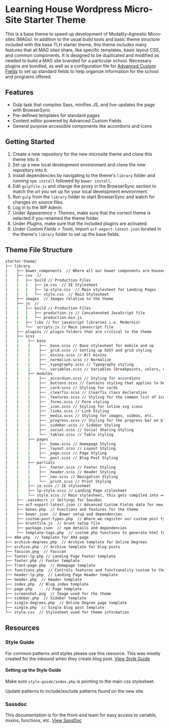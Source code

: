 # Learning House Wordpress Micro-Site Starter Theme

This is a base theme to speed up development of Modality-Agnostic Micro-sites (MAGs). In addition to the usual build tools and basic theme structure included with the base TLH starter theme, this theme includes many features that all MAG sites share, like specific templates, basic layout CSS, and common components. It is designed to be duplicated and modified as needed to build a MAG site branded for a particular school. Necessary plugins are bundled, as well as a configuration file for [Advanced Custom Fields](https://www.advancedcustomfields.com/) to set up standard fields to help organize information for the school and programs offered.

## Features

- Gulp task that compiles Sass, minifies JS, and live-updates the page with BrowserSync
- Pre-defined templates for standard pages
- Content editor powered by Advanced Custom Fields
- General purpose accessible components like accordions and icons

## Getting Started

1. Create a new repository for the new microsite theme and clone this theme into it.
2. Set up a new local development environment and clone the new repository into it.
3. Install dependencies by navigating to the theme's `library` folder and running `npm install` followed by `bower install`.
4. Edit `gulpfile.js` and change the proxy in the BrowserSync section to match the url you set up for your local development environment.
5. Run `gulp` from the `library` folder to start BrowserSync and watch for changes on source files.
6. Log in to the WP Admin.
7. Under _Appearance > Themes_, make sure that the correct theme is selected if you renamed the theme folder.
8. Under _Plugins_, make sure that the included plugins are activated.
9. Under _Custom Fields > Tools_, import `acf-export-latest.json` located in the theme's `library` folder to set up the base fields.

## Theme File Structure

``` bash
starter-theme/
├── library
|    ├── bower_components  // Where all our bower components are housed
|    ├── css  //
|    |   ├── build // Production Files
|    |   |   ├── ie.css  // IE Stylesheet
|    |   |   ├── lp-style.css  // Main stylesheet for Landing Pages
|    |   |   └── style.css  // Main Stylesheet
|    ├── images  // Images relative to the theme
|    ├── js  //
|    |   ├── build // Production Files
|    |   |   ├── production.js // Concatenated JavaScript file
|    |   |   └── production.min.js
|    |   ├── libs // For javascript libraries i.e. Modernizr
|    |   └──  scripts.js // Main javascript file
|    ├── plugins // plugin folders that are critical to the theme
|    ├── scss
|    |    ├── base
|    |    |    ├── _base.scss // Base stylesheet for mobile and up
|    |    |    ├── _grid.scss // Setting up SUSY and grid styling
|    |    |    ├── _mixins.scss // All mixins
|    |    |    ├── _normalize.scss // Normalize
|    |    |    ├── _typography.scss // Typography styling
|    |    |    └── _variables.scss // Variables (breakpoints, colors, etc.)
|    |    ├── modules
|    |    |    ├── _accordion.scss // Styling for accordions
|    |    |    ├── _buttons.scss // Contains styling that applies to buttons
|    |    |    ├── _card.scss // Styling for cards
|    |    |    ├── _clearfix.scss // Clearfix class decleration
|    |    |    ├── _features.scss // Styling for the common list of icons with paragraphs
|    |    |    ├── _forms.scss // Form styling
|    |    |    ├── _icon.scss // Styling for inline svg icons
|    |    |    ├── _links.scss // Link Styling
|    |    |    ├── _media.scss // Styling for images, videos, etc.
|    |    |    ├── _progress.scss // Styling for the progress bar on blog posts
|    |    |    ├── _sidebar.scss // Sidebar Styling
|    |    |    ├── _social.scss // Social Sharing Styling
|    |    |    └── _tables.scss // Table styling
|    |    ├── pages
|    |    |    ├── _home.scss // Homepage Styling
|    |    |    ├── _layout.scss // Layout Styling
|    |    |    ├── _page.scss // Page Styling
|    |    |    └── _post.scss // Blog Post Styling
|    |    ├── partials
|    |    |    ├── _footer.scss // Footer Styling
|    |    |    ├── _header.scss // Header Styling
|    |    |    ├── _nav.scss // Navigation Styling
|    |    |    └── _print.scss // Print Styling
|    |    ├── ie.scss // IE stylesheet
|    |    ├── lp-style.scss // Landing Page stylesheet
|    |    └── style.scss // Main stylesheet, this gets compiled into ==> style.css
|    ├── .sassdocrc // Settings for SassDoc
|    ├── acf-export-latest.json // Advanced Custom Fields data for new installs
|    ├── bones.php  // Functions and features for the theme
|    ├── bower.json  // Bower setup and dependencies
|    ├── custom-post-types.php  // Where we register our custom post types for Online Degrees and Landing Pages
|    ├── Gruntfile.js  // Grunt setup file
|    ├── package.json  // npm details and dependencies
|    └── template-tags.php  // custom php functions to generate html for templates
├── 404.php  // Template for 404 page
├── archive-degrees.php  // Archive template for Online Degrees
├── archive.php  // Archive template for blog posts
├── favicon.png  // Favicon
├── footer-lp.php // Landing Page Footer template
├── footer.php // Footer template
├── front-page.php  // Homepage template
├── functions.php  // Controls features and functionality custom to the theme
├── header-lp.php  // Landing Page Header template
├── header.php  // Header template
├── index.php  // Blog index template
├── page.php	  // Page template
├── screenshot.png  // Image used for the theme
├── sidebar.php  // Sidebar template
├── single-degrees.php  // Online Degree page template
├── single.php  // Single blog post template
└── style.css  // Stylesheet used for theme information
```

## Resources

### Style Guide

For common patterns and styles please use this resource. This was mostly created for the inbound when they create blog post. [View Style Guide](http://tlhstarter.wpengine.com/style-guide)

#### Setting up the Style Guide

Make sure `style-guide/index.php` is pointing to the main css stylesheet.

Update patterns to include/exclude patterns found on the new site.

### Sassdoc

This documentation is for the front-end team for easy access to variable, mixins, functions, etc. [View SassDoc](http://tlhstarter.wpengine.com/sassdoc)
